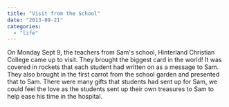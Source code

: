 ```yaml
---
title: "Visit from the School"
date: "2013-09-21"
categories: 
  - "life"
---
```


On Monday Sept 9, the teachers from Sam's school, Hinterland Christian College came up to visit. They brought the biggest card in the world! It was covered in rockets that each student had written on as a message to Sam. They also brought in the first carrot from the school garden and presented that to Sam. There were many gifts that students had sent up for Sam, we could feel the love as the students sent up their own treasures to Sam to help ease his time in the hospital.

